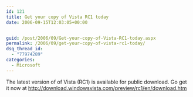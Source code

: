 ```yaml
---
id: 121
title: Get your copy of Vista RC1 today
date: 2006-09-15T12:03:05+00:00


guid: /post/2006/09/Get-your-copy-of-Vista-RC1-today.aspx
permalink: /2006/09/get-your-copy-of-vista-rc1-today/
dsq_thread_id:
  - "77974289"
categories:
  - Microsoft
---
```

<p>The latest version of of Vista (RC1) is available for public download. Go get it now at <a href="http://download.windowsvista.com/preview/rc1/en/download.htm">http://download.windowsvista.com/preview/rc1/en/download.htm</a></p>